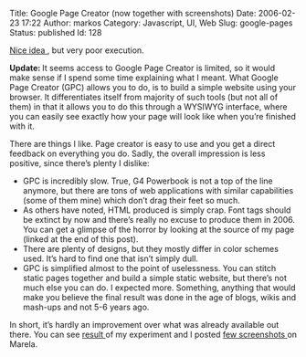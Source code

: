 Title: Google Page Creator (now together with screenshots)
Date: 2006-02-23 17:22
Author: markos
Category: Javascript, UI, Web
Slug: google-pages
Status: published
Id: 128

<html>
 <body>
  <div>
   <p>
    <a href="http://pages.google.com" title="Link to pages application">
     Nice idea
    </a>
    , but very poor execution.
   </p>
   <p>
    <strong>
     Update:
    </strong>
    It seems access to Google Page Creator is limited, so it would make sense if I spend some time explaining what I meant. What Google Page Creator (GPC) allows you to do, is to build a simple website using your browser. It differentiates itself from majority of such tools (but not all of them) in that it allows you to do this through a WYSIWYG interface, where you can easily see exactly how your page will look like when you’re finished with it.
   </p>
   <p>
    There are things I like. Page creator is easy to use and you get a direct feedback on everything you do. Sadly, the overall impression is less positive, since there’s plenty I dislike:
   </p>
   <ul>
    <li>
     GPC is incredibly slow. True, G4 Powerbook is not a top of the line anymore, but there are tons of web applications with similar capabilities (some of them mine) which don’t drag their feet so much.
    </li>
    <li>
     As others have noted, HTML produced is simply crap. Font tags should be extinct by now and there’s really no excuse to produce them in 2006. You can get a glimpse of the horror by looking at the source of my page (linked at the end of this post).
    </li>
    <li>
     There are plenty of designs, but they mostly differ in color schemes used. It’s hard to find one that isn’t simply dull.
    </li>
    <li>
     GPC is simplified almost to the point of uselessness. You can stitch static pages together and build a simple static website, but there’s not much else you can do. I expected more. Something, anything that would make you believe the final result was done in the age of blogs, wikis and mash-ups and not 5-6 years ago.
    </li>
   </ul>
   <p>
    In short, it’s hardly an improvement over what was already available out there. You can see
    <a href="http://markos.googlepages.com/">
     result
    </a>
    of my experiment and I posted
    <a href="http://www.marela.si/users/markos/tags/page%20creator" title="Screenshots on Marela">
     few screenshots
    </a>
    on Marela.
   </p>
  </div>
 </body>
</html>
